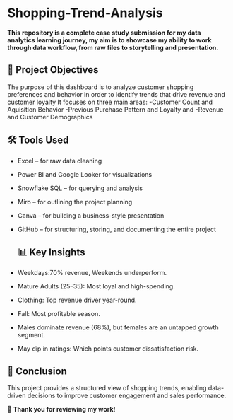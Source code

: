 # Shopping-Trend-Analysis
**This repository is a complete case study submission for my data analytics learning journey, my aim is to showcase my ability to work through data workflow, from raw files to storytelling and presentation.**

## 🎯 Project Objectives

The purpose of this dashboard is to analyze customer shopping preferences and behavior in order to identify trends that drive revenue and customer loyalty
It focuses on three main areas:
-Customer Count and Aquisition Behavior
-Previous Purchase Pattern and Loyalty and
-Revenue and Customer Demographics

## 🛠️ Tools Used

- Excel – for raw data cleaning
- Power BI and Google Looker for visualizations
- Snowflake SQL – for querying and analysis
- Miro – for outlining the project planning
- Canva – for building a business-style presentation
- GitHub – for structuring, storing, and documenting the entire project

  ## 📊 Key Insights
- Weekdays:70% revenue, Weekends underperform.
- Mature Adults (25–35): Most loyal and high-spending.
- Clothing: Top revenue driver year-round.
- Fall: Most profitable season.
- Males dominate revenue (68%), but females are an untapped growth segment.
- May dip in ratings: Which points customer dissatisfaction risk.

## 📘 Conclusion
This project provides a structured view of shopping trends, enabling data-driven decisions to improve customer engagement and sales performance.

📩 **Thank you for reviewing my work!**  

